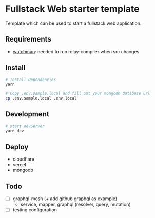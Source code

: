 # Fullstack Web starter template

Template which can be used to start a fullstack web application.

## Requirements

- [watchman](https://facebook.github.io/watchman/): needed to run relay-compiler when src changes

## Install

```bash
# Install Dependencies
yarn

# Copy .env.sample.local and fill out your mongodb database url
cp .env.sample.local .env.local
```

## Development

```bash
# start devServer
yarn dev
```

## Deploy

- cloudflare
- vercel
- mongodb

## Todo

- [ ] graphql-mesh (+ add github graphql as example)
  - service, mapper, graphql (resolver, query, mutation)
- [ ] testing configuration
